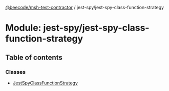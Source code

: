 [@beecode/msh-test-contractor](../README.md) / jest-spy/jest-spy-class-function-strategy

# Module: jest-spy/jest-spy-class-function-strategy

## Table of contents

### Classes

- [JestSpyClassFunctionStrategy](../classes/jest_spy_jest_spy_class_function_strategy.JestSpyClassFunctionStrategy.md)
